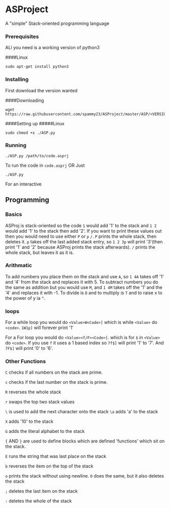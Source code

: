 # ASProject

A "simple" Stack-oriented programming language

### Prerequisites

ALl you need is a working version of python3

####Linux
```
sudo apt-get install python3
```

### Installing
First download the version wanted

####Downloading
```
wget https://raw.githubusercontent.com/spammy23/ASProject/master/ASP/<VERSION>/ASP.py
```

####Setting up
#####Linux
```
sudo chmod +x ./ASP.py
```
### Running
```
./ASP.py /path/to/code.asprj
```
To run the code in `code.asprj`
OR
Just
```
./ASP.py
```
For an interactive

## Programming
### Basics
ASProj is stack-oriented so the code `1` would add '1' to the stack and `1 2` would add '1' to the stack then add '2'.
If you want to print these values out then you would need to use either `P` or `p` `/`. `P` prints the whole stack, then deletes it. `p` takes off the last added stack entry, so `1 2 3p` will print '3'(then print '1' and '2' because ASProj prints the stack afterwards). `/` prints the whole stack, but leaves it as it is.
### Arithmatic
To add numbers you place them on the stack and use `A`, so `1 4A` takes off '1' and '4' from the stack and replaces it with 5.
To subtract numbers you do the same as addition but you would use `M`, and `1 4M` takes off the '1' and the '4' and replaces it with -1.
To divide is `D` and to multiply is `T` and to raise x to the power of y ia `^`.
### loops
For a while loop you would do `<Value>W<Code>]` which is while `<Value>` do `<code>`.
`1W1p]` will forever print '1'

For a For loop you would do `<Value><f/F><Code>]`.
which is for `$` in `<Value>` do `<code>`. If you use `f` it uses a 1 based index so `7f$]` will print '1' to '7'. And `7F$]` will print '0' to '6'.
### Other Functions
`C` checks if all numbers on the stack are prime.

`c` checks if the last number on the stack is prime.

`R` reverses the whole stack

`r` swaps the top two stack values

`\` is used to add the next character onto the stack `\a` adds 'a' to the stack

`X` adds '10' to the stack

`G` adds the literal alphabet to the stack

`{` AND `}` are used to define blocks which are defined 'functions' which sit on the stack.

`E` runs the string that was last place on the stack

`b` reverses the item on the top of the stack

`o` prints the stack without using newline. `O` does the same, but it also deletes the stack

`;` deletes the last item on the stack

`:` deletes the whole of the stack
